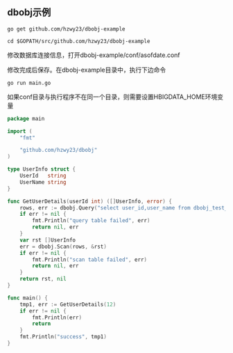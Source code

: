 ## dbobj示例

```shell
go get github.com/hzwy23/dbobj-example

cd $GOPATH/src/github.com/hzwy23/dbobj-example

```

修改数据库连接信息，打开dbobj-example/conf/asofdate.conf

修改完成后保存。在dbobj-example目录中，执行下边命令

```shell
go run main.go
```

如果conf目录与执行程序不在同一个目录，则需要设置HBIGDATA_HOME环境变量


```go
package main

import (
	"fmt"

	"github.com/hzwy23/dbobj"
)

type UserInfo struct {
	UserId   string
	UserName string
}

func GetUserDetails(userId int) ([]UserInfo, error) {
	rows, err := dbobj.Query("select user_id,user_name from dbobj_test_table where age = ?", userId)
	if err != nil {
		fmt.Println("query table failed", err)
		return nil, err
	}
	var rst []UserInfo
	err = dbobj.Scan(rows, &rst)
	if err != nil {
		fmt.Println("scan table failed", err)
		return nil, err
	}
	return rst, nil
}

func main() {
	tmp1, err := GetUserDetails(12)
	if err != nil {
		fmt.Println(err)
		return
	}
	fmt.Println("success", tmp1)
}

```
